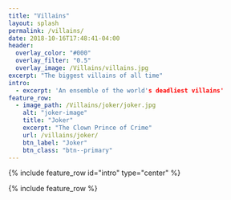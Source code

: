 ```yaml
---
title: "Villains"
layout: splash
permalink: /villains/
date: 2018-10-16T17:48:41-04:00
header:
  overlay_color: "#000"
  overlay_filter: "0.5"
  overlay_image: /Villains/villains.jpg
excerpt: "The biggest villains of all time"
intro:
  - excerpt: 'An ensemble of the world's deadliest villains'
feature_row:
  - image_path: /Villains/joker/joker.jpg
    alt: "joker-image"
    title: "Joker"
    excerpt: "The Clown Prince of Crime"
    url: /villains/joker/
    btn_label: "Joker"
    btn_class: "btn--primary"  
---
```


{% include feature_row id="intro" type="center" %}

{% include feature_row %}
